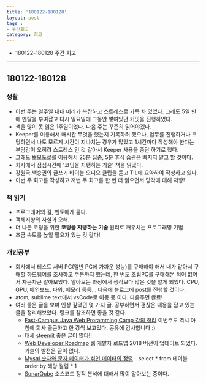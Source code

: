 ```yaml
---
title: '180122-180128'  
layout: post  
tags :  
- 주간회고
category: 회고
---
```


- 180122-180128 주간 회고

---

## 180122-180128

### 생활
  - 이번 주는 일주일 내내 머리가 복잡하고 스트레스로 가득 차 있었다. 그래도 5일 만에 멘탈을 부여잡고 다시 일요일에 그동안 쌓여있던 커밋을 진행하였다.
  - 책을 많이 못 읽은 1주일이었다. 다음 주는 꾸준히 읽어야겠다.
  - Keeper를 이용해서 매시간 무엇을 했는지 기록하려 했으나, 업무를 진행하거나 코딩하면서 나도 모르게 시간이 지나치는 경우가 많았고 1시간마다 작성해야 한다는 부담감이 오히려 스트레스 인 것 같아서 Keeper 사용을 중단 하기로 했다.
  - 그래도 뽀모도로를 이용해서 25분 집중, 5분 휴식 습관은 빠지지 말고 할 것이다.
  - 회사에서 점심시간에 '코딩을 지탱하는 기술' 책을 읽었다.
  - 강원국.백승권의 글쓰기 바이블 오디오 클립을 듣고 TIL에 요약하여 작성하고 있다.
  - 이번 주 회고를 작성하고 저번 주 회고를 한 번 더 읽으면서 망각에 대해 저항!


### 책 읽기
  - 프로그래머의 길, 멘토에게 묻다.
  - 객체지향의 사실과 오해.
  - 더 나은 코딩을 위한 **코딩을 지탱하는 기술** 원리로 깨우치는 프로그래밍 기법
  - 조금 속도를 높일 필요가 있는 것 같다!


### 개인공부
  - 회사에서 테스트 서버 PC(일반 PC에 가까운 성능)를 구매해야 해서 내가 맡아서 구매할 하드웨어를 조사하고 주문까지 했는데, 한 번도 조립PC를 구매해본 적이 없어서 차근차근 알아보았다. 알아보는 과정에서 생각보다 많은 것을 알게 되었다. CPU, GPU, 메인보드, 파워, 메모리 등등... 다음에 블로그에 post를 진행할 것이다.
  - atom, sublime text에서 vsCode로 이동 중 이다. 다음주면 완료!
  - 여러 좋은 글을 보며 인상 깊었던 몇 가지 글. 공부하면서 괜찮은 내용을 담고 있는 글을 정리해보았다. 링크를 참조하면 좋을 것 같다.
    - [Fast-Campus Java Web Proramming Camp 강의 정리](https://kingbbode.github.io/posts/fast-campus-1) 이번주도 역시 아침에 회사 출근하고 한 강씩 보고있다. 공유에 감사합니다 :)
    - [대세  steemit](https://steemit.com/) 좋은 글이 많다!!
    - [Web Developer Roadmap](https://github.com/kamranahmedse/developer-roadmap/blob/master/README.md) 웹 개발자 로드맵 2018 버전이 업데이트 되었다. 기술의 발전은 끝이 없다.
    - [Mysql 숫자와 문자 데이터가 섞인 데이터의 정렬](http://lehero.tistory.com/275) - select * from 테이블 order by 해당 컬럼 * 1
    - [SonarQube](https://steemit.com/kr-dev/@flyyou/sonarqube-1-sonarqube-install-and-setting) 소스코드 정적 분석에 대해서 많이 알아보는 중이다.
